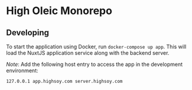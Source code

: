 # High Oleic Monorepo

## Developing
To start the application using Docker, run `docker-compose up app`. This will load the NuxtJS application service along with the backend server.

*Note*: Add the following host entry to access the app in the development environment:
```
127.0.0.1 app.highsoy.com server.highsoy.com
```
